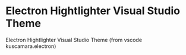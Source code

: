 # Electron Hightlighter Visual Studio Theme
Electron Hightlighter Visual Studio Theme (from vscode kuscamara.electron)

